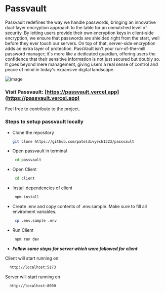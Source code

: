 # Passvault
  
Passvault redefines the way we handle passwords, bringing an innovative dual-layer encryption approach to the table for an unmatched level of security. By letting users provide their own encryption keys in client-side encryption, we ensure that passwords are shielded right from the start, well before they ever touch our servers. On top of that, server-side encryption adds an extra layer of protection. PassVault isn't your run-of-the-mill password manager; it's more like a dedicated guardian, offering users the confidence that their sensitive information is not just secured but doubly so. It goes beyond mere management, giving users a real sense of control and peace of mind in today's expansive digital landscape. 

  ![image](https://github.com/pateldivyesh1323/passvault/assets/109150688/b8b05ac5-4e59-4fdd-b4fd-1fb76ac4387d)

### Visit Passvault: [https://passvault.vercel.app](https://passvault.vercel.app)

Feel free to contribute to the project.

### Steps to setup passvault locally

- Clone the repository

  ```bash
  git clone https://github.com/pateldivyesh1323/passvault
  ```

- Open passvault in terminal

  ```bash
   cd passvault
   ```

- Open Client

  ```bash
   cd client
  ```

- Install dependencies of client

  ```bash
   npm install
  ```

- Create .env and copy contents of .env.sample. Make sure to fill all enviroment variables.

  ```bash
   cp .env.sample .env
  ```

- Run Client

  ```bash
   npm run dev
  ```

- ***Follow same steps for server which were followed for client***

Client will start running on 
  ```bash
    http://localhost:5173 
  ```

Server will start running on
  ```bash
    http://localhost:8000
  ```
